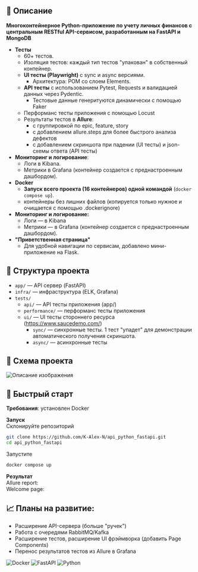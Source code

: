 
[//]: # (## Содержание)

[//]: # (* [Установка]&#40;#установка&#41;)

[//]: # (* [Начало работы]&#40;#начало-работы&#41;)

[//]: # (* [Документация API]&#40;#документация-api&#41;)

[//]: # (* [Тестирование]&#40;#тестирование&#41;)

[//]: # (* [Требования]&#40;#требования&#41;)

## 📄 Описание
**Многоконтейнерное Python-приложение по учету личных финансов с центральным RESTful API-сервисом, разработанным на FastAPI и MongoDB**
 
* **Тесты**
  * 60+ тестов.
  * Изоляция тестов: каждый тип тестов "упакован" в собственный контейнер. 
  * **UI тесты (Playwright)** с sync и async версиями.
     * Архитектура: POM со слоем Elements.
  * **API тесты** с использованием Pytest, Requests и валидацией данных через Pydentic.
    * Тестовые данные генеритуются динамически с помощью Faker
  * Перформанс тесты приложения с помощью Locust
  * Результаты тестов в **Allure**: 
    * c группировкой по epic, feature, story
    * c добавлением allure.steps для более быстрого анализа дефектов
    * c добавлением скриншота при падении (UI тесты) и json-схемы ответа (API тесты) 
* **Мониторинг и логирование**:
  * Логи в Kibana. 
  * Метрики в Grafana (контейнер создается с преднастроенным дашбордом). 
* **Docker**
  * **Запуск всего проекта (16 контейнеров) одной командой** (`docker compose up`). 
  * контейнеры без лишних файлов (копируется только нужное и очищается с помощью .dockerignore)
* **Мониторинг и логирование:**
  * Логи — в Kibana
  * Метрики — в Grafana (контейнер создается с преднастроенным дашбордом). 
* **"Приветственная страница"**
  * Для удобной навигации по сервисам, добавлено мини-приложение на Flask.

[//]: # (POM, Elements)
[//]: # ()
## 📁 Структура проекта
- `app/` — API сервер (FastAPI)  
- `infra/` — инфраструктура (ELK, Grafana)
- `tests/`
  - `api/` — API тесты приложения (app/)
  - `performance/` — перформанс тесты приложения
  - `ui/` — UI тесты стороннего ресурса (https://www.saucedemo.com/)
    - `sync/` — синхронные тесты. 1 тест "упадет" для демонстрации автоматического получения скриншота. 
    - `async/` — асинхронные тесты 


## 🧩 Схема проекта

![Описание изображения](https://raw.githubusercontent.com/K-Alex-N/assets/main/docker/main.png)


## 🚀 Быстрый старт

**Требования**: установлен Docker

**Запуск**  
Склонируйте репозиторий
```bash
git clone https://github.com/K-Alex-N/api_python_fastapi.git
cd api_python_fastapi
```
Запустите
```bash
docker compose up
```
**Результат**  
Allure report:  
Welcome page:      


[//]: # (## еще несколько особенностей)

[//]: # (-)

[//]: # (- данные в контейнерах очищены с помоью .dockerignore и не копирования "всего вподряд".)

[//]: # (image_on_github = "https://github.com/K-Alex-N/assets/main/docker/2025-07-04%2000_31_51-pet-project__docker.drawio%20-%20draw.io.png")
[//]: # (raw_image = image_on_github.replace&#40;"github", "raw.githubusercontent"&#41;)
[//]: # (Комментарий для докер-копоз файла)
[//]: # (https://1drv.ms/x/c/6399a0f415bd70c8/EbY4_7V1KEBIkaZc1B0_IKQB8T2xSWTXzQel6y8OXf-dwQ?e=PJ6eEC)


## 📈 Планы на развитие:
- Расширение API-сервера (больше "ручек")
- Работа с очередями RabbitMQ/Kafka
- Расширение тестов, расширение UI фрэймворка (добавить Page Components) 
- Перенос результатов тестов из Allure в Grafana
  
  
![Docker](https://img.shields.io/badge/Docker-ready-blue)
![FastAPI](https://img.shields.io/badge/FastAPI-v0.100+-green)
![Python](https://img.shields.io/badge/Python-3.11+-blue)

